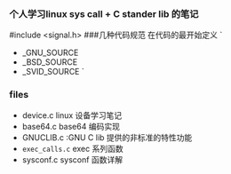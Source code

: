 ### 个人学习linux sys call + C stander lib 的笔记

#include <signal.h>
###几种代码规范
在代码的最开始定义
`
+   _GNU_SOURCE
+   _BSD_SOURCE
+   _SVID_SOURCE
`

### files
+  device.c linux 设备学习笔记
+  base64.c base64 编码实现
+  GNUCLIB.c  :GNU C lib 提供的非标准的特性功能
+  `exec_calls.c` exec 系列函数
+  sysconf.c sysconf 函数详解
